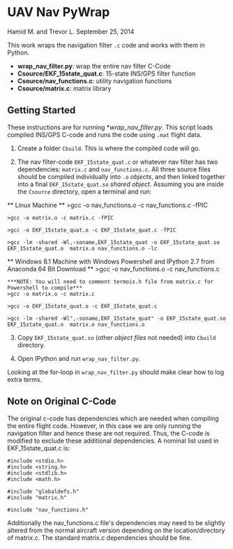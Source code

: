 UAV Nav PyWrap
==============
Hamid M. and Trevor L.
September 25, 2014

This work wraps the navigation filter `.c` code and works with them in Python.

* **wrap_nav_filter.py**: wrap the entire nav filter C-Code
* **Csource/EKF_15state_quat.c**: 15-state INS/GPS filter function
* **Csource/nav_functions.c**: utility navigation functions
* **Csource/matrix.c**: matrix library

Getting Started
---------------

These instructions are for running **wrap_nav_filter.py*.  This script loads compiled INS/GPS C-code and runs the code using `.mat` flight data.


1. Create a folder `Cbuild`.  This is where the compiled code will go. 

2. The nav filter-code `EKF_15state_quat.c` or whatever nav filter has two dependencies: `matrix.c` and `nav_functions.c`.  All three source files should be compiled individually into `.o` *objects*, and then linked together into a final `EKF_15state_quat.so` *shared object*.  Assuming you are inside the `Csource` directory, open a terminal and run:
 
  ** Linux Machine ** 
    >gcc -o nav_functions.o -c nav_functions.c -fPIC
    
    >gcc -o matrix.o -c matrix.c -fPIC
      
    >gcc -o EKF_15state_quat.o -c EKF_15state_quat.c -fPIC

    >gcc -lm -shared -Wl,-soname,EKF_15state_quat -o EKF_15state_quat.so EKF_15state_quat.o  matrix.o nav_functions.o -lc

  ** Windows 8.1 Machine with Windows Powershell and IPython 2.7 from Anaconda 64 Bit Download **
    >gcc -o nav_functions.o -c nav_functions.c
    
    ***NOTE: You will need to comment termois.h file from matrix.c for Powershell to compile***
    >gcc -o matrix.o -c matrix.c
      
    >gcc -o EKF_15state_quat.o -c EKF_15state_quat.c

    >gcc -lm -shared -Wl",-soname,EKF_15state_quat" -o EKF_15state_quat.so EKF_15state_quat.o  matrix.o nav_functions.o

3. Copy `EKF_15state_quat.so` (other *object files* not needed) into `Cbuild` directory.

4. Open IPython and run `wrap_nav_filter.py`.  

Looking at the for-loop in `wrap_nav_filter.py` should make clear how to log extra terms.

Note on Original C-Code
-----------------------

The original c-code has dependencies which are needed when compiling the entire flight code.  However, in this case we are only running the navigation filter and hence these are not required.  Thus, the C-code is modified to exclude these additional dependencies.  A nominal list used in EKF_15state_quat.c is:

    #include <stdio.h>
    #include <string.h>
    #include <stdlib.h>
    #include <math.h>

    #include "globaldefs.h"
    #include "matrix.h"

    #include "nav_functions.h"

Additionally the nav_functions.c file's dependencies may need to be slightly altered from the normal aircraft version depending on the location/directory of matrix.c.  The standard matrix.c dependencies should be fine.